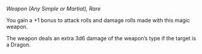 _Weapon (Any Simple or Martial), Rare_

You gain a +1 bonus to attack rolls and damage rolls made with this magic weapon.

The weapon deals an extra 3d6 damage of the weapon’s type if the target is a Dragon.